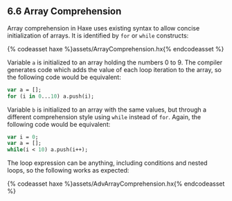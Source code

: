 ## 6.6 Array Comprehension

Array comprehension in Haxe uses existing syntax to allow concise initialization of arrays. It is identified by `for` or `while` constructs:

{% codeasset haxe %}assets/ArrayComprehension.hx{% endcodeasset %}

Variable `a` is initialized to an array holding the numbers 0 to 9. The compiler generates code which adds the value of each loop iteration to the array, so the following code would be equivalent:

```haxe
var a = [];
for (i in 0...10) a.push(i);
```

Variable `b` is initialized to an array with the same values, but through a different comprehension style using `while` instead of `for`. Again, the following code would be equivalent:

```haxe
var i = 0;
var a = [];
while(i < 10) a.push(i++);
```

The loop expression can be anything, including conditions and nested loops, so the following works as expected:

{% codeasset haxe %}assets/AdvArrayComprehension.hx{% endcodeasset %}
